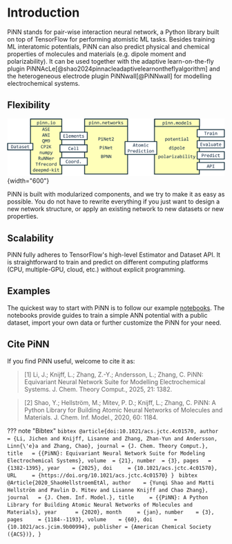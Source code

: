 # Introduction

PiNN stands for pair-wise interaction neural network, a Python library built on top of TensorFlow for performing atomistic ML tasks. Besides training ML interatomic potentials, PiNN can also predict physical and chemical properties of molecules and materials (e.g. dipole moment and polarizability). It can be used together with the adaptive learn-on-the-fly plugin PiNNAcLe[@shao2024pinnacleadaptivelearnontheflyalgorithm] and the heterogeneous electrode plugin PiNNwall[@PiNNwall] for modelling electrochemical systems.

## Flexibility

![](images/implement.png){width="600"}

PiNN is built with modularized components, and we try to make it as easy as
possible. You do not have to rewrite everything if you just want to design a new
network structure, or apply an existing network to new datasets or new
properties.


## Scalability

PiNN fully adheres to TensorFlow's high-level Estimator and Dataset API. It is
straightforward to train and predict on different computing platforms (CPU,
multiple-GPU, cloud, etc.) without explicit programming.

## Examples

The quickest way to start with PiNN is to follow our example
[notebooks](notebooks/overview.md). The notebooks provide guides to train a
simple ANN potential with a public dataset, import your own data or further
customize the PiNN for your need.


## Cite PiNN

If you find PiNN useful, welcome to cite it as:

> [1] Li, J.; Knijff, L.; Zhang, Z.-Y.; Andersson, L.; Zhang, C. PiNN: Equivariant Neural Network Suite for Modelling Electrochemical Systems. J. Chem. Theory Comput., 2025, 21: 1382.

> [2] Shao, Y.; Hellström, M.; Mitev, P. D.; Knijff, L.; Zhang, C. PiNN: A Python Library for Building Atomic Neural Networks of Molecules and Materials. J. Chem. Inf. Model., 2020, 60: 1184.

??? note "Bibtex"
    ```bibtex
      @article{doi:10.1021/acs.jctc.4c01570,
      author  = {Li, Jichen and Knijff, Lisanne and Zhang, Zhan-Yun and Andersson, Linn{\'e}a and Zhang, Chao},
      journal = {J. Chem. Theory Comput.},
      title   = {{PiNN}: Equivariant Neural Network Suite for Modeling Electrochemical Systems},
      volume  = {21},
      number  = {3},
      pages   = {1382-1395},
      year    = {2025},
      doi     = {10.1021/acs.jctc.4c01570},
      URL     = {https://doi.org/10.1021/acs.jctc.4c01570}
      }
    ```
    ```bibtex
    @Article{2020_ShaoHellstroemEtAl,
      author    = {Yunqi Shao and Matti Hellström and Pavlin D. Mitev and Lisanne Knijff and Chao Zhang},
      journal   = {J. Chem. Inf. Model.},
      title     = {{PiNN}: A Python Library for Building Atomic Neural Networks of Molecules and Materials},
      year      = {2020},
      month     = {jan},
      number    = {3},
      pages     = {1184--1193},
      volume    = {60},
      doi       = {10.1021/acs.jcim.9b00994},
      publisher = {American Chemical Society ({ACS})},
    }
    ```


